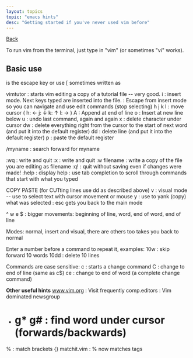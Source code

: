 ```yaml
---
layout: topics
topic: "emacs hints"
desc: "Getting started if you've never used vim before"
---
```


[Back](../)

To run vim from the terminal, just type in "vim" (or sometimes "vi" works).

<h2>Basic use</h2>
<Esc> is the escape key or use <ctrl>[  sometimes written as  <C-[>

vimtutor    : starts vim editing a copy of a tutorial file -- very good.
i           : insert mode. Next keys typed are inserted into the file.
<Esc>       : Escape from insert mode so you can navigate and use edit commands (stop selecting)
h j k l     : move cursor ( h: ←  j: ↓  k: ↑  l: → )
A           : Append at end of line
o           : Insert at new line below
u           : undo last command, again and again
x           : delete character under cursor
dw          : delete everything right from the cursor to the start of next word (and put it into the default register)
dd          : delete line (and put it into the default register)
p           : paste the default register

/myname     : search forward for myname

:wq         : write and quit
:x          : write and quit
:w filename : write a copy of the file you are editing as filename
:q!         : quit without saving even if changes were made!
:help       : display help
<Tab>       : use tab completion to scroll through commands that start with what you typed

COPY PASTE  (for CUTting lines use dd as described above)
v           : visual mode -- use to select text with cursor movement or mouse
y           : use to yank (copy) what was selected
<Esc>       : esc gets you back to the main mode

^ w e $     : bigger movements: beginning of line, word, end of word, end of line

Modes:
 normal, insert and visual, there are others too
 <Esc>    takes you back to normal

Enter a number before a command to repeat it, examples:
   10w      : skip forward 10 words
   10dd     : delete 10 lines

Commands are case sensitive:
   c        : starts a change command
   C        : change to end of line (same as c$)
   ce       : change to end of word (a complete change command)

<b>Other useful hints</b>
www.vim.org   : Visit frequently
comp.editors  : Vim dominated newsgroup
* # g* g#     : find word under cursor (forwards/backwards)
%             : match brackets {}[]()
matchit.vim   : % now matches tags <tr><td><script> etc
<C-N> <C-P>   : word completion in insert mode
<C-X><C-L>    : Line complete SUPER USEFUL
/<C-R><C-W>   : Pull <cword> onto search/command line
:set ignorecase : you nearly always want this
:set smartcase  : case-sensitive if search contains an uppercase character
:syntax on    : colour syntax in Perl,HTML,PHP etc
:h slash<C-D> : type control-D and get a list all help topics containing slash
    (plus use TAB for Help completion)

